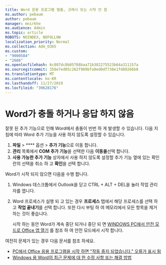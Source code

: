 ```yaml
---
title: Word 응용 프로그램 멈춤, 크래시 또는 시작 안 함
ms.author: pebaum
author: pebaum
manager: mnirkhe
ms.audience: Admin
ms.topic: article
ROBOTS: NOINDEX, NOFOLLOW
localization_priority: Normal
ms.collection: Adm_O365
ms.custom:
- "9000584"
- "2686"
ms.openlocfilehash: 6c807dc8b05788baa71b302275523b64a311157a
ms.sourcegitcommit: 358e7ed05c262f909bfa9ed0df730e1fd89266b8
ms.translationtype: MT
ms.contentlocale: ko-KR
ms.lasthandoff: 11/27/2019
ms.locfileid: "39628176"
---
```

# <a name="word-crashes-or-doesnt-respond"></a>Word가 충돌 하거나 응답 하지 않음

잘못 된 추가 기능으로 인해 Word에서 충돌이 빈번 하 게 발생할 수 있습니다. 다음 지침에 따라 Word 추가 기능을 사용 하지 않도록 설정할 수 있습니다.

1. **파일** > **** 옵션 > **추가 기능**으로 이동 합니다.
2. **관리** 목록에서 **COM 추가 기능**을 선택한 다음 **이동을**선택 합니다.
3. **사용 가능한 추가 기능** 상자에서 사용 하지 않도록 설정할 추가 기능 옆에 있는 확인란의 선택을 취소 하 고 **확인**을 선택 합니다.

Word가 시작 되지 않으면 다음을 수행 합니다.

1.   Windows 데스크톱에서 Outlook을 닫고 CTRL + ALT + DEL을 눌러 작업 관리자를 엽니다. 
2. Word 프로세스가 실행 되 고 있는 경우 **프로세스** 탭에서 해당 프로세스를 선택 하 고 **작업 끝내기**를 선택 합니다. 또한 다시 부팅 하 여 메모리에서 모든 항목을 제거 하는 것이 좋습니다.

    시작 하는 동안 Word가 계속 중단 되거나 중단 되 면 [WINDOWS PC에서 안전 모드로 Office 앱 열기](https://support.office.com/article/Open-Office-apps-in-safe-mode-on-a-Windows-PC-dedf944a-5f4b-4afb-a453-528af4f7ac72) 를 참조 하 여 안전 모드에서 시작 합니다.

여전히 문제가 있는 경우 다음 문서를 참조 하세요. 
- [PC에서 Office 응용 프로그램을 시작 하면 "작동 중지 되었습니다." 오류가 표시 됨](https://support.office.com/article/52bd7985-4e99-4a35-84c8-2d9b8301a2fa)
- [Windows 용 Word의 최근 문제에 대 한 수정 사항 또는 해결 방법](https://support.office.com/article/bf6bf17c-2807-4871-83ce-e337ae8f0b86)